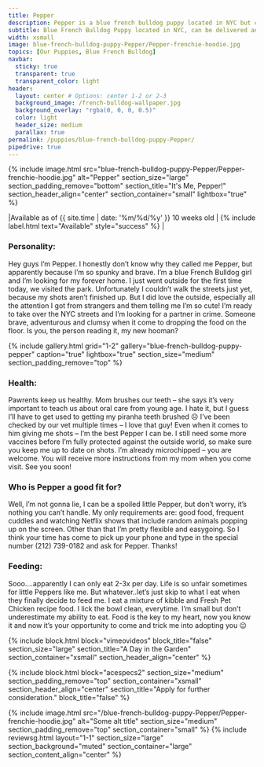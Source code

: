 ```yaml
---
title: Pepper
description: Pepper is a blue french bulldog puppy located in NYC but can be delivered anywhere by a very nice flight stewardess
subtitle: Blue French Bulldog Puppy located in NYC, can be delivered anywhere in the US
width: xsmall
image: blue-french-bulldog-puppy-Pepper/Pepper-frenchie-hoodie.jpg
topics: [Our Puppies, Blue French Bulldog]
navbar:
  sticky: true
  transparent: true
  transparent_color: light
header:
  layout: center # Options: center 1-2 or 2-3
  background_image: /french-bulldog-wallpaper.jpg
  background_overlay: "rgba(0, 0, 0, 0.5)"
  color: light
  header_size: medium
  parallax: true
permalink: /puppies/blue-french-bulldog-puppy-Pepper/
pipedrive: true
---
```


  {% include image.html 
	src="blue-french-bulldog-puppy-Pepper/Pepper-frenchie-hoodie.jpg"
  alt="Pepper"
  section_size="large"
  section_padding_remove="bottom"
  section_title="It's Me, Pepper!"
  section_header_align="center"
  section_container="small"
  lightbox="true"
%}

|Available as of {{ site.time | date: '%m/%d/%y' }} 10 weeks old | {% include label.html text="Available" style="success" %} |

### Personality: 
Hey guys I’m Pepper. I honestly don’t know why they called me Pepper, but apparently because I’m so spunky and brave. I’m a blue French Bulldog girl and I’m looking for my forever home. I just went outside for the first time today, we visited the park. Unfortunately I couldn’t walk the streets just yet, because my shots aren’t finished up. But I did love the outside, especially all the attention I got from strangers and them telling me I’m so cute! I’m ready to take over the NYC streets and I’m looking for a partner in crime. Someone brave, adventurous and clumsy when it come to dropping the food on the floor. Is you, the person reading it, my new hooman? 

{% include gallery.html 
	grid="1-2"
	gallery="blue-french-bulldog-puppy-pepper"
	caption="true"
	lightbox="true"
  section_size="medium"
  section_padding_remove="top"
%}
### Health:
Pawrents keep us healthy. Mom brushes our teeth – she says it’s very important to teach us about oral care from young age. I hate it, but I guess I’ll have to get used to getting my piranha teeth brushed ☹
I’ve been checked by our vet multiple times – I love that guy! Even when it comes to him giving me shots – I’m the best Pepper I can be. I still need some more vaccines before I’m fully protected against the outside world, so make sure you keep me up to date on shots. 
I’m already microchipped – you are welcome. 
You will receive more instructions from my mom when you come visit. See you soon!

### Who is Pepper a good fit for?
Well, I’m not gonna lie, I can be a spoiled little Pepper, but don’t worry, it’s nothing you can’t handle. My only requirements are: good food, frequent cuddles and watching Netflix shows that include random animals popping up on the screen. Other than that I’m pretty flexible and easygoing. So I think your time has come to pick up your phone and type in the special number  (212) 739-0182 and ask for Pepper. Thanks!
 
### Feeding:
Sooo….apparently I can only eat 2-3x per day. Life is so unfair sometimes for little Peppers like me. But whatever..let’s just skip to what I eat when they finally decide to feed me. 
I eat a mixture of kibble and Fresh Pet Chicken recipe food. I lick the bowl clean, everytime. I’m small but don’t underestimate my ability to eat. Food is the key to my heart, now you know it and now it’s your opportunity to come and trick me into adopting you 😉 

{% include block.html 
  block="vimeovideos"
  block_title="false"
  section_size="large"
  section_title="A Day in the Garden" 
  section_container="xsmall"
  section_header_align="center"
%}

{% include block.html 
  block="acespecs2"
  section_size="medium"
  section_padding_remove="top"
  section_container="xsmall"
  section_header_align="center"
  section_title="Apply for further consideration."
  block_title="false"
%}

{% include image.html 
	src="/blue-french-bulldog-puppy-Pepper/Pepper-frenchie-hoodie.jpg"
  alt="Some alt title"
  section_size="medium"
  section_padding_remove="top"
  section_container="small"
%}
{% include reviewsg.html 
   layout="1-1"
  section_size="large"
  section_background="muted"
  section_container="large"
  section_content_align="center"
%}